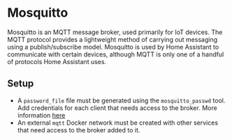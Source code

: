 # Mosquitto

Mosquitto is an MQTT message broker, used primarily for IoT devices. The MQTT protocol provides a lightweight method of carrying out messaging using a publish/subscribe model. Mosquitto is used by Home Assistant to communicate with certain devices, although MQTT is only one of a handful of protocols Home Assistant uses.

## Setup

- A `password_file` file must be generated using the `mosquitto_passwd` tool. Add credentials for each client that needs access to the broker. More information [here](https://mosquitto.org/man/mosquitto_passwd-1.html)
- An external `mqtt` Docker network must be created with other services that need access to the broker added to it.
